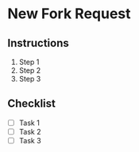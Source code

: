 # New Fork Request

## Instructions

1. Step 1
1. Step 2
1. Step 3

## Checklist

- [ ] Task 1
- [ ] Task 2
- [ ] Task 3
